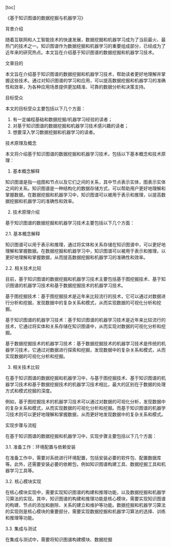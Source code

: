 
[toc]                    
                
                
《基于知识图谱的数据挖掘与机器学习》

背景介绍

随着互联网和人工智能技术的快速发展，数据挖掘和机器学习成为了当前最火、最热门的技术之一。知识图谱作为数据挖掘和机器学习的重要组成部分，已经成为了近年来的研究热点。本文旨在介绍基于知识图谱的数据挖掘和机器学习技术。

文章目的

本文旨在介绍基于知识图谱的数据挖掘和机器学习技术，帮助读者更好地理解并掌握这些技术。通过对知识图谱的学习和应用，可以提高数据挖掘和机器学习的准确性和效率，为各种应用场景提供更加精准、可靠的数据分析和决策支持。

目标受众

本文的目标受众主要包括以下几个方面：

1. 有一定编程基础和数据挖掘/机器学习经验的读者；
2. 对基于知识图谱的数据挖掘和机器学习技术感兴趣的读者；
3. 想要深入学习数据挖掘和机器学习的读者。

技术原理及概念

本文将介绍基于知识图谱的数据挖掘和机器学习技术，包括以下基本概念和技术原理：

1. 基本概念解释

知识图谱是指一组图和节点以及它们之间的关系，其中节点表示实体，图表示实体之间的关系。知识图谱是一种结构化的数据存储方式，可以帮助用户更好地理解和掌握数据。在数据挖掘和机器学习中，知识图谱可以被用于表示和推理，以提高数据挖掘和机器学习的准确性和效率。

2. 技术原理介绍

基于知识图谱的数据挖掘和机器学习技术主要包括以下几个方面：

2.1. 基本概念解释

知识图谱可以用于表示和推理，通过将实体和关系存储在知识图谱中，可以更好地理解和掌握数据。在数据挖掘和机器学习中，知识图谱可以被用于表示和推理，以更好地理解和掌握数据，从而提高数据挖掘和机器学习的准确性和效率。

2.2. 相关技术比较

目前，基于知识图谱的数据挖掘和机器学习技术主要包括基于图挖掘技术、基于知识图谱的机器学习技术和基于数据挖掘技术的机器学习技术。

基于图挖掘技术：基于图挖掘技术是近年来比较流行的技术，它可以通过对数据进行分析和挖掘，发现数据中的复杂关系和模式，从而实现数据的可视化分析和挖掘。

基于知识图谱的机器学习技术：基于知识图谱的机器学习技术是近年来比较流行的技术，它通过将实体和关系存储在知识图谱中，从而实现对数据的可视化分析和挖掘。

基于数据挖掘技术的机器学习技术：基于数据挖掘技术的机器学习技术是传统的机器学习技术，它通过对数据进行探索和挖掘，发现数据中的复杂关系和模式，从而实现数据的可视化分析和挖掘。

3. 相关技术比较

在基于知识图谱的数据挖掘和机器学习中，与基于图挖掘技术、基于知识图谱的机器学习技术和基于数据挖掘技术的机器学习技术相比，最大的区别在于数据的处理方式和模式挖掘的深度。

例如，基于图挖掘技术的机器学习技术可以通过对数据的可视化分析，发现数据中的复杂关系和模式，从而实现数据的可视化分析和挖掘。而基于知识图谱的机器学习技术则可以更好地理解和掌握数据，从而更好地发现数据中的复杂关系和模式。

实现步骤与流程

在基于知识图谱的数据挖掘和机器学习中，实现步骤主要包括以下几个方面：

3.1. 准备工作：环境配置与依赖安装

在准备工作中，需要对系统进行环境配置，包括安装必要的软件包、配置数据库等。此外，还需要安装必要的依赖包，例如知识图谱构建工具、数据挖掘工具和机器学习工具等。

3.2. 核心模块实现

在核心模块实现中，需要实现知识图谱的构建和推理功能，以及数据挖掘和机器学习算法的实现。其中，知识图谱的构建和推理功能是核心模块，需要实现知识图谱的构建、节点的添加和删除、关系的建立和维护等功能。数据挖掘和机器学习算法的实现则是核心模块的重要部分，需要实现数据挖掘和机器学习算法的选择、训练和推理等功能。

3.3. 集成与测试

在集成与测试中，需要将知识图谱构建模块、数据挖掘

